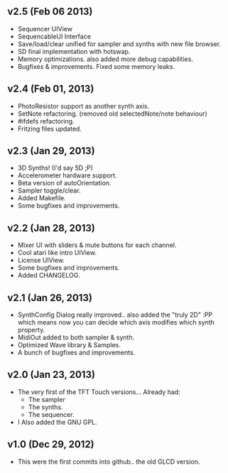 ## v2.5 (Feb 06 2013)

  - Sequencer UIView
  - SequencableUI Interface
  - Save/load/clear unified for sampler and synths with new file browser.
  - SD final implementation with hotswap.
  - Memory optimizations. also added more debug capabilities.
  - Bugfixes & improvements. Fixed some memory leaks.

## v2.4 (Feb 01, 2013)
  
  - PhotoResistor support as another synth axis.
  - SetNote refactoring. (removed old selectedNote/note behaviour)
  - #ifdefs refactoring.
  - Fritzing files updated.

## v2.3 (Jan 29, 2013)
  
  - 3D Synths! (I'd say 5D ;P)
  - Accelerometer hardware support.
  - Beta version of autoOrientation.
  - Sampler toggle/clear.
  - Added Makefile.
  - Some bugfixes and improvements.

## v2.2 (Jan 28, 2013)

  - Mixer UI with sliders & mute buttons for each channel.
  - Cool atari like intro UIView.
  - License UIView.
  - Some bugfixes and improvements.
  - Added CHANGELOG.

## v2.1 (Jan 26, 2013)

  - SynthConfig Dialog really improved.. also added the "truly 2D" :PP which means now you can decide which axis modifies which synth property.
  - MidiOut added to both sampler & synth.
  - Optimized Wave library & Samples.
  - A bunch of bugfixes and improvements.

## v2.0 (Jan 23, 2013)

  - The very first of the TFT Touch versions... Already had:
    - The sampler
    - The synths.
    - The sequencer.
  - I Also added the GNU GPL.

## v1.0 (Dec 29, 2012)

  - This were the first commits into github.. the old GLCD version.
